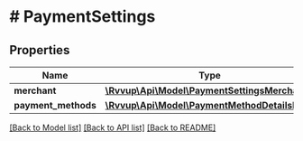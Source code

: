 # # PaymentSettings

## Properties

Name | Type | Description | Notes
------------ | ------------- | ------------- | -------------
**merchant** | [**\Rvvup\Api\Model\PaymentSettingsMerchant**](PaymentSettingsMerchant.md) |  |
**payment_methods** | [**\Rvvup\Api\Model\PaymentMethodDetailsPage**](PaymentMethodDetailsPage.md) |  |

[[Back to Model list]](../../README.md#models) [[Back to API list]](../../README.md#endpoints) [[Back to README]](../../README.md)
